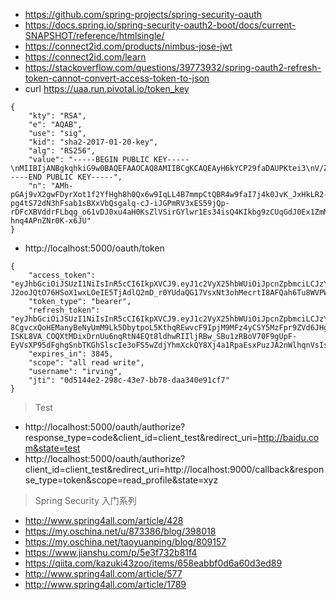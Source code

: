 - https://github.com/spring-projects/spring-security-oauth
- https://docs.spring.io/spring-security-oauth2-boot/docs/current-SNAPSHOT/reference/htmlsingle/
- https://connect2id.com/products/nimbus-jose-jwt
- https://connect2id.com/learn
- https://stackoverflow.com/questions/39773932/spring-oauth2-refresh-token-cannot-convert-access-token-to-json
- curl https://uaa.run.pivotal.io/token_key
```
{
    "kty": "RSA",
    "e": "AQAB",
    "use": "sig",
    "kid": "sha2-2017-01-20-key",
    "alg": "RS256",
    "value": "-----BEGIN PUBLIC KEY-----\nMIIBIjANBgkqhkiG9w0BAQEFAAOCAQ8AMIIBCgKCAQEAyH6kYCP29faDAUPKtei3\nV/Zh8eCHyHRDHrD0iosvgHuaakK1AFHjD19ojuPiTQm8r8nEeQtHb6mDi1LvZ03e\nEWxpvWwFfFVtCyBqWr5wn6IkY+ZFXfERLn2NCn6sMVxcFV12sUtuqD+jrW8MnTG7\nhofQqxmVVKKsZiXCvUSzfiKxDgoiRuD3MJSoZ0nQTHVmYxlFHuhTEETuTqSPmOXd\n/xJBVRi5WYCjt1aKRRZEz04zVEBVhVkr2H84qcVJHcfXFu4JM6dg0nmTjgd5cZUN\ncwA1KhK2/Qru9N0xlk9FGD2cvrVCCPWFPvZ1W7U7PBWOSBBH6GergA+dk2vQr7Ho\nlQIDAQAB\n-----END PUBLIC KEY-----",
    "n": "AMh-pGAj9vX2gwFDyrXot1f2YfHgh8h0Qx6w9IqLL4B7mmpCtQBR4w9faI7j4k0JvK_JxHkLR2-pg4tS72dN3hFsab1sBXxVbQsgalq-cJ-iJGPmRV3xES59jQp-rDFcXBVddrFLbqg_o61vDJ0xu4aH0KsZlVSirGYlwr1Es34isQ4KIkbg9zCUqGdJ0Ex1ZmMZRR7oUxBE7k6kj5jl3f8SQVUYuVmAo7dWikUWRM9OM1RAVYVZK9h_OKnFSR3H1xbuCTOnYNJ5k44HeXGVDXMANSoStv0K7vTdMZZPRRg9nL61Qgj1hT72dVu1OzwVjkgQR-hnq4APnZNr0K-x6JU"
}
```

- http://localhost:5000/oauth/token
```
{
    "access_token": "eyJhbGciOiJSUzI1NiIsInR5cCI6IkpXVCJ9.eyJ1c2VyX25hbWUiOiJpcnZpbmciLCJzY29wZSI6WyJhbGwiLCJyZWFkIiwid3JpdGUiXSwiZXhwIjoxNTQ0MTgyODMyLCJhdXRob3JpdGllcyI6WyIwMjEwOTgiLCIwMjEwNDAiLCJST0xFX0FETUlOIl0sImp0aSI6IjBkNTE0NGUyLTI5OGMtNDNlNy1iYjc4LWRhYTM0MGU5MWNmNyIsImNsaWVudF9pZCI6ImNsaWVudF90ZXN0IiwidXNlcm5hbWUiOiJpcnZpbmcifQ.aM_7Rc3MddkhsE3YiFGDSLYGPyMb7jVIGkhiluPurieS2qhSJDzPp7Nr53uToNmbOPIHmF8e7_6FN7_JxOqGD3BpeGJjrak5_BQuKdz5sDHgr1SIi16R2jH3uWBZ4YbAcEfBsQczJ73Ret3nGvfzQtGUpQKY6BO-J2ooJQtO76HSoX1wxLOeIE5TjAdlQ2mD_r0YUdaQG17VsxNt3ohMecrtI8AFQah6Tu8WVPW4S4CXujdwYhawlfrhglW_c1mgLxlz44cuuBtOt_drim7VBaymyi_mMBUxHhEvb4k7uLwH6bJItt_f0pzbUGajVqGSy7BdYzYqj_pKgXN2vatdFw",
    "token_type": "bearer",
    "refresh_token": "eyJhbGciOiJSUzI1NiIsInR5cCI6IkpXVCJ9.eyJ1c2VyX25hbWUiOiJpcnZpbmciLCJzY29wZSI6WyJhbGwiLCJyZWFkIiwid3JpdGUiXSwiYXRpIjoiMGQ1MTQ0ZTItMjk4Yy00M2U3LWJiNzgtZGFhMzQwZTkxY2Y3IiwiZXhwIjoxNTQ0MTg1NjMyLCJhdXRob3JpdGllcyI6WyIwMjEwOTgiLCIwMjEwNDAiLCJST0xFX0FETUlOIl0sImp0aSI6Ijg0MmVmODhjLTU5YzMtNGUxMi1hMjc2LWY1MTRiM2FiYTMyNCIsImNsaWVudF9pZCI6ImNsaWVudF90ZXN0IiwidXNlcm5hbWUiOiJpcnZpbmcifQ.A4BUF-8CgvcxQoHEManyBeNyUmM9Lk5DbytpoL5KthqREwvcF9IpjM9MFz4yCSY5MzFpr9ZVd6JHgGejk0Q9qJMBqNOVhLxaC80VZgHDUP1hvBMc9axR8d_3T55fqLCMq57DyEKeNhcSr6n_r0f4eNKepIW7FrY_V3eZ6wepB5OlrjbY8mS1WZDh001gFZoqDitvr-ISKL8VA_COQXtMDixDrnUu6nqRtN4EQt8ldhwRIIljRBw_SBu1zRBoV70F9gUpF-EyVsXP95dFghgSnbTKGhSlscIe3oFS5wZdjYhmXckQY8Xj4a1RpaEsxPuzJA2nWlhqnVsIsMdXXQw9Kw",
    "expires_in": 3845,
    "scope": "all read write",
    "username": "irving",
    "jti": "0d5144e2-298c-43e7-bb78-daa340e91cf7"
}

```

> Test
- http://localhost:5000/oauth/authorize?response_type=code&client_id=client_test&redirect_uri=http://baidu.com&state=test
- http://localhost:5000/oauth/authorize?client_id=client_test&redirect_uri=http://localhost:9000/callback&response_type=token&scope=read_profile&state=xyz


> Spring Security 入门系列
- http://www.spring4all.com/article/428
- https://my.oschina.net/u/873386/blog/398018
- https://my.oschina.net/taoyuanping/blog/809157
- https://www.jianshu.com/p/5e3f732b81f4
- https://qiita.com/kazuki43zoo/items/658eabbf0d6a60d3ed89
- http://www.spring4all.com/article/577
- http://www.spring4all.com/article/1789